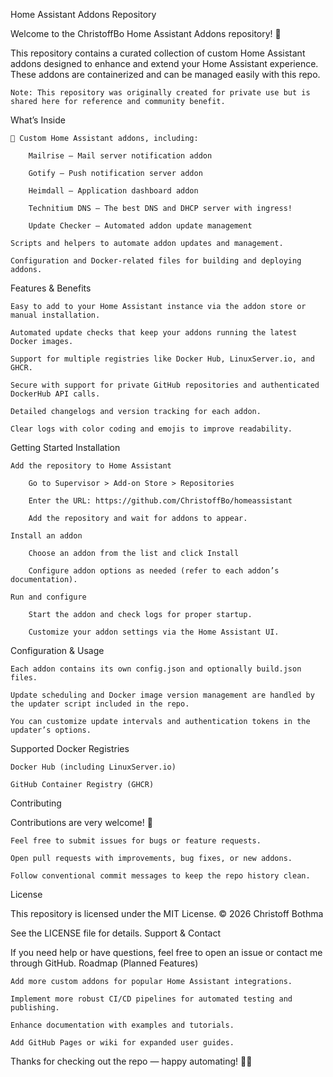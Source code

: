 Home Assistant Addons Repository

Welcome to the ChristoffBo Home Assistant Addons repository! 🎉

This repository contains a curated collection of custom Home Assistant addons designed to enhance and extend your Home Assistant experience. These addons are containerized and can be managed easily with this repo.

    Note: This repository was originally created for private use but is shared here for reference and community benefit.

What’s Inside

    🚀 Custom Home Assistant addons, including:

        Mailrise — Mail server notification addon

        Gotify — Push notification server addon

        Heimdall — Application dashboard addon

        Technitium DNS — The best DNS and DHCP server with ingress!

        Update Checker — Automated addon update management

    Scripts and helpers to automate addon updates and management.

    Configuration and Docker-related files for building and deploying addons.

Features & Benefits

    Easy to add to your Home Assistant instance via the addon store or manual installation.

    Automated update checks that keep your addons running the latest Docker images.

    Support for multiple registries like Docker Hub, LinuxServer.io, and GHCR.

    Secure with support for private GitHub repositories and authenticated DockerHub API calls.

    Detailed changelogs and version tracking for each addon.

    Clear logs with color coding and emojis to improve readability.

Getting Started
Installation

    Add the repository to Home Assistant

        Go to Supervisor > Add-on Store > Repositories

        Enter the URL: https://github.com/ChristoffBo/homeassistant

        Add the repository and wait for addons to appear.

    Install an addon

        Choose an addon from the list and click Install

        Configure addon options as needed (refer to each addon’s documentation).

    Run and configure

        Start the addon and check logs for proper startup.

        Customize your addon settings via the Home Assistant UI.

Configuration & Usage

    Each addon contains its own config.json and optionally build.json files.

    Update scheduling and Docker image version management are handled by the updater script included in the repo.

    You can customize update intervals and authentication tokens in the updater’s options.

Supported Docker Registries

    Docker Hub (including LinuxServer.io)

    GitHub Container Registry (GHCR)

Contributing

Contributions are very welcome! 🙌

    Feel free to submit issues for bugs or feature requests.

    Open pull requests with improvements, bug fixes, or new addons.

    Follow conventional commit messages to keep the repo history clean.

License

This repository is licensed under the MIT License.
© 2026 Christoff Bothma

See the LICENSE file for details.
Support & Contact

If you need help or have questions, feel free to open an issue or contact me through GitHub.
Roadmap (Planned Features)

    Add more custom addons for popular Home Assistant integrations.

    Implement more robust CI/CD pipelines for automated testing and publishing.

    Enhance documentation with examples and tutorials.

    Add GitHub Pages or wiki for expanded user guides.

Thanks for checking out the repo — happy automating! 🤖✨
